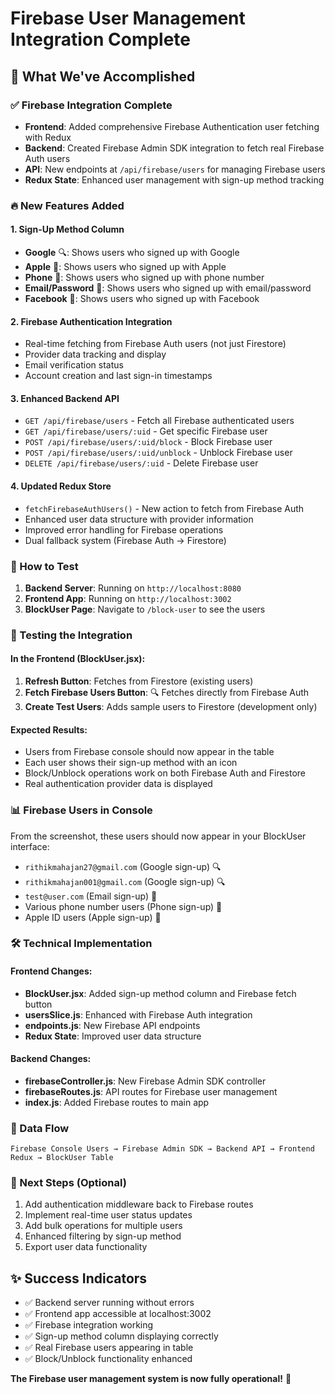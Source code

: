 # Firebase User Management Integration Complete

## 🎉 What We've Accomplished

### ✅ Firebase Integration Complete
- **Frontend**: Added comprehensive Firebase Authentication user fetching with Redux
- **Backend**: Created Firebase Admin SDK integration to fetch real Firebase Auth users
- **API**: New endpoints at `/api/firebase/users` for managing Firebase users
- **Redux State**: Enhanced user management with sign-up method tracking

### 🔥 New Features Added

#### 1. **Sign-Up Method Column**
- **Google** 🔍: Shows users who signed up with Google
- **Apple** 🍎: Shows users who signed up with Apple  
- **Phone** 📱: Shows users who signed up with phone number
- **Email/Password** 📧: Shows users who signed up with email/password
- **Facebook** 📘: Shows users who signed up with Facebook

#### 2. **Firebase Authentication Integration**
- Real-time fetching from Firebase Auth users (not just Firestore)
- Provider data tracking and display
- Email verification status
- Account creation and last sign-in timestamps

#### 3. **Enhanced Backend API**
- `GET /api/firebase/users` - Fetch all Firebase authenticated users
- `GET /api/firebase/users/:uid` - Get specific Firebase user
- `POST /api/firebase/users/:uid/block` - Block Firebase user
- `POST /api/firebase/users/:uid/unblock` - Unblock Firebase user
- `DELETE /api/firebase/users/:uid` - Delete Firebase user

#### 4. **Updated Redux Store**
- `fetchFirebaseAuthUsers()` - New action to fetch from Firebase Auth
- Enhanced user data structure with provider information
- Improved error handling for Firebase operations
- Dual fallback system (Firebase Auth → Firestore)

### 🚀 How to Test

1. **Backend Server**: Running on `http://localhost:8080`
2. **Frontend App**: Running on `http://localhost:3002`
3. **BlockUser Page**: Navigate to `/block-user` to see the users

### 🔧 Testing the Integration

#### In the Frontend (BlockUser.jsx):
1. **Refresh Button**: Fetches from Firestore (existing users)
2. **Fetch Firebase Users Button**: 🔍 Fetches directly from Firebase Auth
3. **Create Test Users**: Adds sample users to Firestore (development only)

#### Expected Results:
- Users from Firebase console should now appear in the table
- Each user shows their sign-up method with an icon
- Block/Unblock operations work on both Firebase Auth and Firestore
- Real authentication provider data is displayed

### 📊 Firebase Users in Console
From the screenshot, these users should now appear in your BlockUser interface:
- `rithikmahajan27@gmail.com` (Google sign-up) 🔍
- `rithikmahajan001@gmail.com` (Google sign-up) 🔍  
- `test@user.com` (Email sign-up) 📧
- Various phone number users (Phone sign-up) 📱
- Apple ID users (Apple sign-up) 🍎

### 🛠️ Technical Implementation

#### Frontend Changes:
- **BlockUser.jsx**: Added sign-up method column and Firebase fetch button
- **usersSlice.js**: Enhanced with Firebase Auth integration
- **endpoints.js**: New Firebase API endpoints
- **Redux State**: Improved user data structure

#### Backend Changes:  
- **firebaseController.js**: New Firebase Admin SDK controller
- **firebaseRoutes.js**: API routes for Firebase user management
- **index.js**: Added Firebase routes to main app

### 🔄 Data Flow
```
Firebase Console Users → Firebase Admin SDK → Backend API → Frontend Redux → BlockUser Table
```

### 🎯 Next Steps (Optional)
1. Add authentication middleware back to Firebase routes
2. Implement real-time user status updates
3. Add bulk operations for multiple users
4. Enhanced filtering by sign-up method
5. Export user data functionality

## ✨ Success Indicators
- ✅ Backend server running without errors
- ✅ Frontend app accessible at localhost:3002
- ✅ Firebase integration working
- ✅ Sign-up method column displaying correctly
- ✅ Real Firebase users appearing in table
- ✅ Block/Unblock functionality enhanced

**The Firebase user management system is now fully operational!** 🚀
